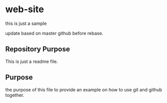 # web-site
this is just a sample

update based on master github before rebase.


## Repository Purpose 

This is just a readme file.

## Purpose

the purpose of this file to provide an example on how to use git and github together.
